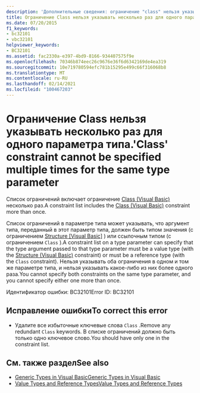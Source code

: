 ```yaml
---
description: 'Дополнительные сведения: ограничение "class" нельзя указывать несколько раз для одного и того же параметра типа'
title: Ограничение Class нельзя указывать несколько раз для одного параметра типа.
ms.date: 07/20/2015
f1_keywords:
- bc32101
- vbc32101
helpviewer_keywords:
- BC32101
ms.assetid: fac2330a-e397-4bd9-8166-934407575f9e
ms.openlocfilehash: 70346b874eec26c9676e36f6d6342169de4ea319
ms.sourcegitcommit: 10e719780594efc781b15295e499c66f316068b8
ms.translationtype: MT
ms.contentlocale: ru-RU
ms.lasthandoff: 02/14/2021
ms.locfileid: "100467203"
---
```

# <a name="class-constraint-cannot-be-specified-multiple-times-for-the-same-type-parameter"></a><span data-ttu-id="0160b-103">Ограничение Class нельзя указывать несколько раз для одного параметра типа.</span><span class="sxs-lookup"><span data-stu-id="0160b-103">'Class' constraint cannot be specified multiple times for the same type parameter</span></span>

<span data-ttu-id="0160b-104">Список ограничений включает ограничение [Class (Visual Basic)](../language-reference/statements/class-statement.md) несколько раз.</span><span class="sxs-lookup"><span data-stu-id="0160b-104">A constraint list includes the [Class (Visual Basic)](../language-reference/statements/class-statement.md) constraint more than once.</span></span>  
  
 <span data-ttu-id="0160b-105">Список ограничений в параметре типа может указывать, что аргумент типа, переданный в этот параметр типа, должен быть типом значения (с ограничением [Structure [Visual Basic]](../language-reference/statements/structure-statement.md) ) или ссылочным типом (с ограничением `Class` ).</span><span class="sxs-lookup"><span data-stu-id="0160b-105">A constraint list on a type parameter can specify that the type argument passed to that type parameter must be a value type (with the [Structure (Visual Basic)](../language-reference/statements/structure-statement.md) constraint) or must be a reference type (with the `Class` constraint).</span></span> <span data-ttu-id="0160b-106">Нельзя указывать оба ограничения в одном и том же параметре типа, и нельзя указывать какое-либо из них более одного раза.</span><span class="sxs-lookup"><span data-stu-id="0160b-106">You cannot specify both constraints on the same type parameter, and you cannot specify either one more than once.</span></span>  
  
 <span data-ttu-id="0160b-107">Идентификатор ошибки: BC32101</span><span class="sxs-lookup"><span data-stu-id="0160b-107">Error ID: BC32101</span></span>  
  
## <a name="to-correct-this-error"></a><span data-ttu-id="0160b-108">Исправление ошибки</span><span class="sxs-lookup"><span data-stu-id="0160b-108">To correct this error</span></span>  
  
- <span data-ttu-id="0160b-109">Удалите все избыточные ключевые слова `Class` .</span><span class="sxs-lookup"><span data-stu-id="0160b-109">Remove any redundant `Class` keywords.</span></span> <span data-ttu-id="0160b-110">В списке ограничений должно быть только одно ключевое слово.</span><span class="sxs-lookup"><span data-stu-id="0160b-110">You should have only one in the constraint list.</span></span>  
  
## <a name="see-also"></a><span data-ttu-id="0160b-111">См. также раздел</span><span class="sxs-lookup"><span data-stu-id="0160b-111">See also</span></span>

- [<span data-ttu-id="0160b-112">Generic Types in Visual Basic</span><span class="sxs-lookup"><span data-stu-id="0160b-112">Generic Types in Visual Basic</span></span>](../programming-guide/language-features/data-types/generic-types.md)
- [<span data-ttu-id="0160b-113">Value Types and Reference Types</span><span class="sxs-lookup"><span data-stu-id="0160b-113">Value Types and Reference Types</span></span>](../programming-guide/language-features/data-types/value-types-and-reference-types.md)
